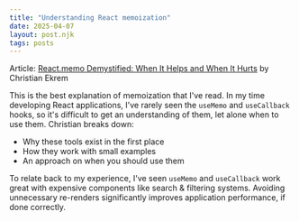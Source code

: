 ```yaml
---
title: "Understanding React memoization"
date: 2025-04-07
layout: post.njk
tags: posts
---
```


Article: [React.memo Demystified: When It Helps and When It Hurts](https://niila.fi/en/ai-cheats/) by Christian Ekrem

This is the best explanation of memoization that I've read. In my time developing React applications, I've rarely seen the `useMemo` and `useCallback` hooks, so it's difficult to get an understanding of them, let alone when to use them. Christian breaks down:

- Why these tools exist in the first place
- How they work with small examples
- An approach on when you should use them

To relate back to my experience, I've seen `useMemo` and `useCallback` work great with expensive components like search & filtering systems. Avoiding unnecessary re-renders significantly improves application performance, if done correctly.
